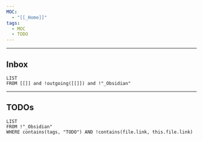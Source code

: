 ```yaml
---
MOC:
  - "[[_Home]]"
tags:
  - MOC
  - TODO
---
```

---
## Inbox
```dataview
LIST
FROM [[]] and !outgoing([[]]) and !"_Obsidian"
```
---
## TODOs
```dataview
LIST
FROM !"_Obsidian"
WHERE contains(tags, "TODO") AND !contains(file.link, this.file.link)
```
